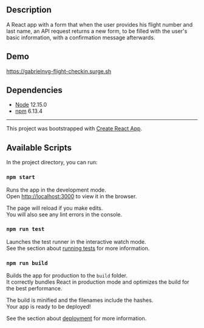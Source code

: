 ## Description
A React app with a form that when the user provides his flight number and last name, an API request returns a new form, to be filled with the user's basic information, with a confirmation message afterwards.

## Demo
https://gabrielnvg-flight-checkin.surge.sh

## Dependencies
- [Node](https://nodejs.org/en/) 12.15.0
- [npm](https://www.npmjs.com/get-npm) 6.13.4

---

This project was bootstrapped with [Create React App](https://github.com/facebook/create-react-app).

## Available Scripts

In the project directory, you can run:

### `npm start`

Runs the app in the development mode.\
Open [http://localhost:3000](http://localhost:3000) to view it in the browser.

The page will reload if you make edits.\
You will also see any lint errors in the console.

### `npm run test`

Launches the test runner in the interactive watch mode.\
See the section about [running tests](https://facebook.github.io/create-react-app/docs/running-tests) for more information.

### `npm run build`

Builds the app for production to the `build` folder.\
It correctly bundles React in production mode and optimizes the build for the best performance.

The build is minified and the filenames include the hashes.\
Your app is ready to be deployed!

See the section about [deployment](https://facebook.github.io/create-react-app/docs/deployment) for more information.
